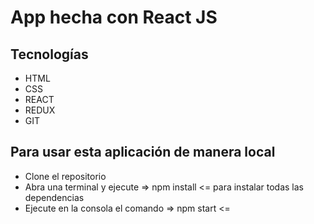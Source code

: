 # App hecha con React JS


## Tecnologías

* HTML
* CSS
* REACT
* REDUX
* GIT

## Para usar esta aplicación de manera local

* Clone el repositorio
* Abra una terminal y ejecute => npm install <= para instalar todas las dependencias
* Ejecute en la consola el comando => npm start <=


